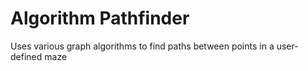 # Algorithm Pathfinder
Uses various graph algorithms to find paths between points in a user-defined maze
